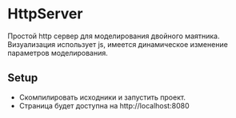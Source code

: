 # HttpServer
Простой http сервер для моделирования двойного маятника. Визуализация использует js, имеется динамическое изменение параметров 
моделирования. 

## Setup
- Скомпилировать исходники и запустить проект.
- Страница будет доступна на http://localhost:8080


